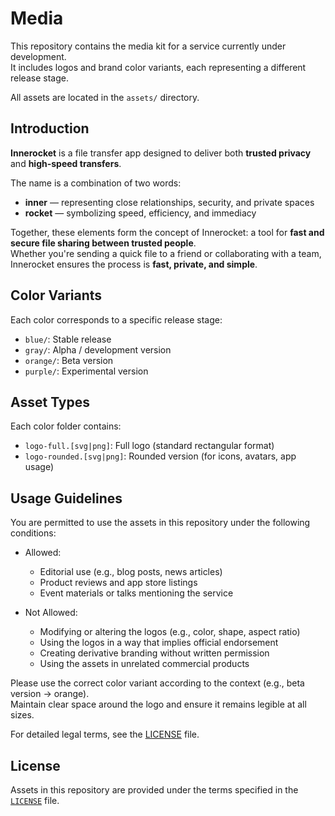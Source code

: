 # Media

This repository contains the media kit for a service currently under development.  
It includes logos and brand color variants, each representing a different release stage.

All assets are located in the `assets/` directory.

## Introduction

**Innerocket** is a file transfer app designed to deliver both **trusted privacy** and **high-speed transfers**.

The name is a combination of two words:

- **inner** — representing close relationships, security, and private spaces
- **rocket** — symbolizing speed, efficiency, and immediacy

Together, these elements form the concept of Innerocket: a tool for **fast and secure file sharing between trusted people**.  
Whether you're sending a quick file to a friend or collaborating with a team, Innerocket ensures the process is **fast, private, and simple**.

## Color Variants

Each color corresponds to a specific release stage:

- `blue/`: Stable release
- `gray/`: Alpha / development version
- `orange/`: Beta version
- `purple/`: Experimental version

## Asset Types

Each color folder contains:

- `logo-full.[svg|png]`: Full logo (standard rectangular format)
- `logo-rounded.[svg|png]`: Rounded version (for icons, avatars, app usage)

## Usage Guidelines

You are permitted to use the assets in this repository under the following conditions:

- Allowed:

  - Editorial use (e.g., blog posts, news articles)
  - Product reviews and app store listings
  - Event materials or talks mentioning the service

- Not Allowed:

  - Modifying or altering the logos (e.g., color, shape, aspect ratio)
  - Using the logos in a way that implies official endorsement
  - Creating derivative branding without written permission
  - Using the assets in unrelated commercial products

Please use the correct color variant according to the context (e.g., beta version → orange).  
Maintain clear space around the logo and ensure it remains legible at all sizes.

For detailed legal terms, see the [LICENSE](./LICENSE) file.

## License

Assets in this repository are provided under the terms specified in the [`LICENSE`](LICENSE) file.

